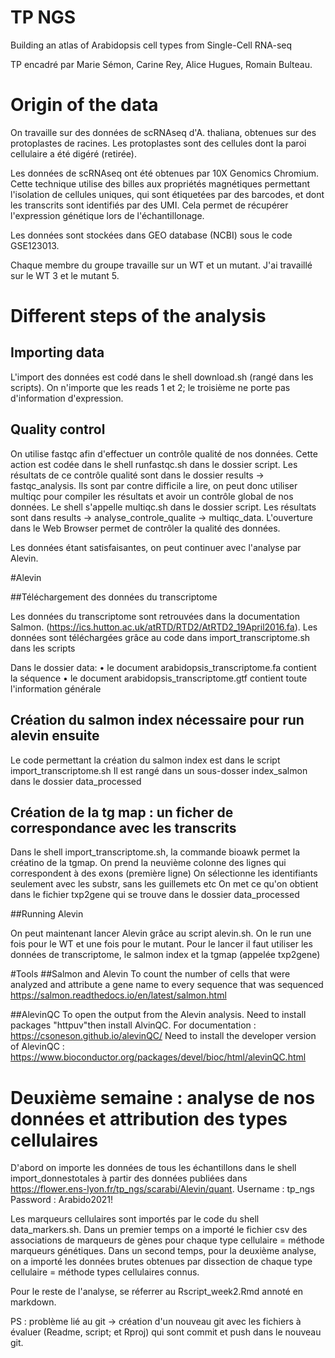 # TP NGS

Building an atlas of Arabidopsis cell types from Single-Cell RNA-seq

TP encadré par Marie Sémon, Carine Rey, Alice Hugues, Romain Bulteau. 

# Origin of the data

On travaille sur des données de scRNAseq d'A. thaliana, obtenues sur des protoplastes de racines. Les protoplastes sont des cellules dont la paroi cellulaire a été digéré (retirée). 

Les données de scRNAseq ont été obtenues par 10X Genomics Chromium. Cette technique utilise des billes aux propriétés magnétiques permettant l'isolation de cellules uniques, qui sont étiquetées par des barcodes, et dont les transcrits sont identifiés par des UMI. Cela permet de récupérer l'expression génétique lors de l'échantillonage. 

Les données sont stockées dans GEO database (NCBI) sous le code GSE123013.

Chaque membre du groupe travaille sur un WT et un mutant. J'ai travaillé sur le WT 3 et le mutant 5. 

# Different steps of the analysis
## Importing data

L'import des données est codé dans le shell download.sh (rangé dans les scripts). On n'importe que les reads 1 et 2; le troisième ne porte pas d'information d'expression. 

## Quality control

On utilise fastqc afin d'effectuer un contrôle qualité de nos données. 
Cette action est codée dans le shell runfastqc.sh dans le dossier script. 
Les résultats de ce contrôle qualité sont dans le dossier results -> fastqc_analysis. 
Ils sont par contre difficile a lire, on peut donc utiliser multiqc pour compiler les résultats et avoir un contrôle global de nos données. Le shell s'appelle multiqc.sh dans le dossier script. Les résultats sont dans results -> analyse_controle_qualite -> multiqc_data. L'ouverture dans le Web Browser permet de contrôler la qualité des données. 

Les données étant satisfaisantes, on peut continuer avec l'analyse par Alevin. 

#Alevin

##Téléchargement des données du transcriptome

Les données du transcriptome sont retrouvées dans la documentation Salmon.  (https://ics.hutton.ac.uk/atRTD/RTD2/AtRTD2_19April2016.fa).
Les données sont téléchargées grâce au code dans import_transcriptome.sh dans les scripts 

Dans le dossier data: 
• le document arabidopsis_transcriptome.fa contient la séquence 
• le document arabidopsis_transcriptome.gtf contient toute l'information générale 

## Création du salmon index nécessaire pour run alevin ensuite

Le code permettant la création du salmon index est dans le script import_transcriptome.sh
Il est rangé dans un sous-dosser index_salmon dans le dossier data_processed

## Création de la tg map : un ficher de correspondance avec les transcrits 

Dans le shell import_transcriptome.sh, la commande bioawk permet la créatino de la tgmap. 
On prend la neuvième colonne des lignes qui correspondent à des exons (première ligne)
On sélectionne les identifiants seulement avec les substr, sans les guillemets etc
On met ce qu'on obtient dans le fichier txp2gene qui se trouve dans le dossier data_processed

##Running Alevin

On peut maintenant lancer Alevin grâce au script alevin.sh. 
On le run une fois pour le WT et une fois pour le mutant. 
Pour le lancer il faut utiliser les données de transcriptome, le salmon index et la tgmap (appelée txp2gene)

#Tools
##Salmon and Alevin
To count the number of cells that were analyzed and attribute a gene name to every sequence that was sequenced
https://salmon.readthedocs.io/en/latest/salmon.html

##AlevinQC
To open the output from the Alevin analysis. Need to install packages "httpuv"then install AlvinQC. For documentation : https://csoneson.github.io/alevinQC/
Need to install the developer version of AlevinQC : https://www.bioconductor.org/packages/devel/bioc/html/alevinQC.html

# Deuxième semaine : analyse de nos données et attribution des types cellulaires 

D'abord on importe les données de tous les échantillons dans le shell import_donnestotales à partir des données publiées dans  https://flower.ens-lyon.fr/tp_ngs/scarabi/Alevin/quant. 
Username : tp_ngs
Password : Arabido2021!

Les marqueurs cellulaires sont importés par le code du shell data_markers.sh.
Dans un premier temps on a importé le fichier csv des associations de marqueurs de gènes pour chaque type cellulaire = méthode marqueurs génétiques. 
Dans un second temps, pour la deuxième analyse, on a importé les données brutes obtenues par dissection de chaque type cellulaire = méthode types cellulaires connus. 

Pour le reste de l'analyse, se réferrer au Rscript_week2.Rmd annoté en markdown. 

PS : problème lié au git -> création d'un nouveau git avec les fichiers à évaluer (Readme, script; et Rproj) qui sont commit et push dans le nouveau git. 